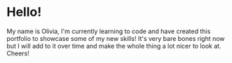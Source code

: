 # Hello!
My name is Olivia, I'm currently learning to code and have created this portfolio to showcase some of my new skills! It's very bare bones right now but I will add to it over time and make the whole thing a lot nicer to look at. Cheers!
